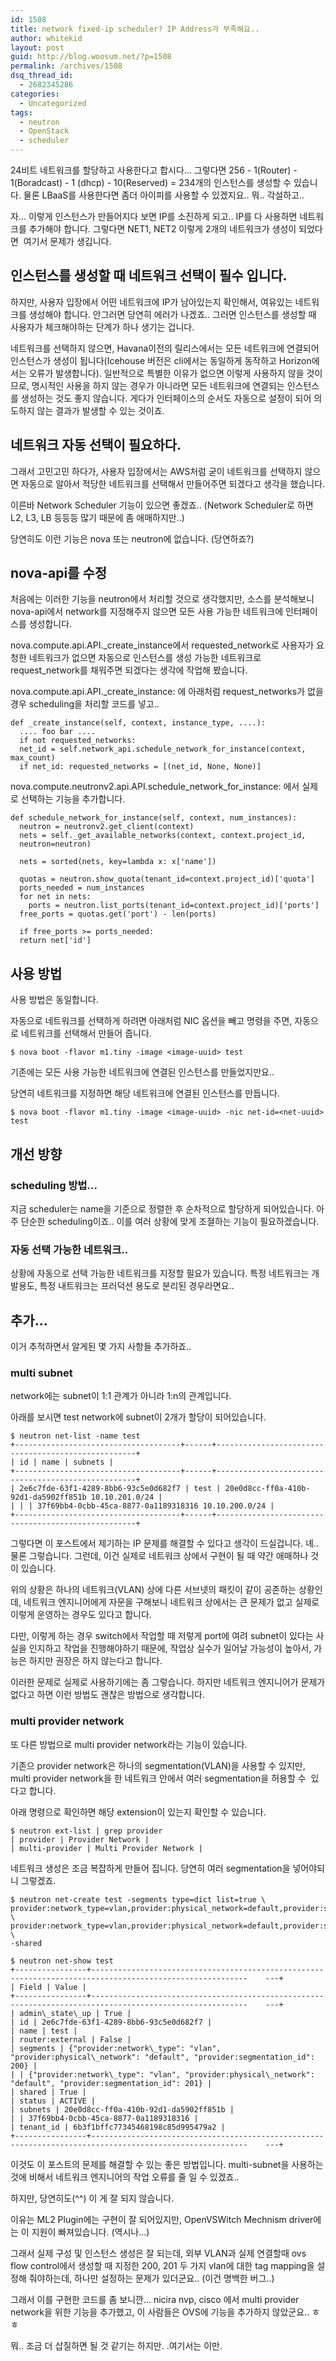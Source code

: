 ```yaml
---
id: 1508
title: network fixed-ip scheduler? IP Address가 부족해요..
author: whitekid
layout: post
guid: http://blog.woosum.net/?p=1508
permalink: /archives/1508
dsq_thread_id:
  - 2682345286
categories:
  - Uncategorized
tags:
  - neutron
  - OpenStack
  - scheduler
---
```

24비트 네트워크를 할당하고 사용한다고 합시다... 그렇다면 256 - 1(Router) - 1(Boradcast) - 1 (dhcp) - 10(Reserved) = 234개의 인스턴스를 생성할 수 있습니다. 물론 LBaaS를 사용한다면 좀더 아이피를 사용할 수 있겠지요.. 뭐.. 각설하고..

자... 이렇게 인스턴스가 만들어지다 보면 IP를 소진하게 되고.. IP를 다 사용하면 네트워크를 추가해야 합니다. 그렇다면 NET1, NET2 이렇게 2개의 네트워크가 생성이 되었다면  여기서 문제가 생깁니다.

## 인스턴스를 생성할 때 네트워크 선택이 필수 입니다.

하지만, 사용자 입장에서 어떤 네트워크에 IP가 남아있는지 확인해서, 여유있는 네트워크를 생성해야 합니다. 안그러면 당연히 에러가 나겠죠.. 그러면 인스턴스를 생성할 때 사용자가 체크해야하는 단계가 하나 생기는 겁니다.

네트워크를 선택하지 않으면, Havana이전의 릴리스에서는 모든 네트워크에 연결되어 인스턴스가 생성이 됩니다(Icehouse 버전은 cli에서는 동일하게 동작하고 Horizon에서는 오류가 발생합니다). 일반적으로 특별한 이유가 없으면 이렇게 사용하지 않을 것이므로, 명시적인 사용을 하지 않는 경우가 아니라면 모든 네트워크에 연결되는 인스턴스를 생성하는 것도 좋지 않습니다. 게다가 인터페이스의 순서도 자동으로 설정이 되어 의도하지 않는 결과가 발생할 수 있는 것이죠.

## 네트워크 자동 선택이 필요하다.

그래서 고민고민 하다가, 사용자 입장에서는 AWS처럼 굳이 네트워크를 선택하지 않으면 자동으로 알아서 적당한 네트워크를 선택해서 만들어주면 되겠다고 생각을 했습니다.

이른바 Network Scheduler 기능이 있으면 좋겠죠.. (Network Scheduler로 하면 L2, L3, LB 등등등 많기 때문에 좀 애매하지만..)

당연히도 이런 기능은 nova 또는 neutron에 없습니다. (당연하죠?)

## nova-api를 수정

처음에는 이러한 기능을 neutron에서 처리할 것으로 생각했지만, 소스를 분석해보니 nova-api에서 network를 지정해주지 않으면 모든 사용 가능한 네트워크에 인터페이스를 생성합니다.

nova.compute.api.API.\_create\_instance에서 requested\_network로 사용자가 요청한 네트워크가 없으면 자동으로 인스턴스를 생성 가능한 네트워크로 request\_network를 채워주면 되겠다는 생각에 작업해 봤습니다.

nova.compute.api.API.\_create\_instance: 에 아래처럼 request_networks가 없을 경우 scheduling을 처리할 코드를 넣고..

    def _create_instance(self, context, instance_type, ....):  
      .... foo bar ....  
      if not requested_networks:  
      net_id = self.network_api.schedule_network_for_instance(context, max_count)  
      if net_id: requested_networks = [(net_id, None, None)]  

nova.compute.neutronv2.api.API.schedule\_network\_for\_instance: 에서 실제로 선택하는 기능을 추가합니다.

    def schedule_network_for_instance(self, context, num_instances):  
      neutron = neutronv2.get_client(context)  
      nets = self._get_available_networks(context, context.project_id,  
      neutron=neutron)
      
      nets = sorted(nets, key=lambda x: x['name'])
      
      quotas = neutron.show_quota(tenant_id=context.project_id)['quota']  
      ports_needed = num_instances  
      for net in nets:  
        ports = neutron.list_ports(tenant_id=context.project_id)['ports']  
      free_ports = quotas.get('port') - len(ports)
      
      if free_ports >= ports_needed:  
      return net['id']  

## 사용 방법

사용 방법은 동일합니다.

자동으로 네트워크를 선택하게 하려면 아래처럼 NIC 옵션을 빼고 명령을 주면, 자동으로 네트워크를 선택해서 만들어 줍니다.

    $ nova boot -flavor m1.tiny -image <image-uuid> test  

기존에는 모든 사용 가능한 네트워크에 연결된 인스턴스를 만들었지만요..

당연히 네트워크를 지정하면 해당 네트워크에 연결된 인스턴스를 만듭니다.

    $ nova boot -flavor m1.tiny -image <image-uuid> -nic net-id=<net-uuid> test  

## 개선 방향

### scheduling 방법...

지금 scheduler는 name을 기준으로 정렬한 후 순차적으로 할당하게 되어있습니다. 아주 단순한 scheduling이죠.. 이를 여러 상황에 맞게 조졀하는 기능이 필요하겠습니다.

### 자동 선택 가능한 네트워크..

상황에 자동으로 선택 가능한 네트워크를 지정할 필요가 있습니다. 특정 네트워크는 개발용도, 특정 내트워크는 프러덕션 용도로 분리된 경우라면요..

## 추가...

이거 추적하면서 알게된 몇 가지 사항들 추가하죠..

### multi subnet

network에는 subnet이 1:1 관계가 아니라 1:n의 관계입니다.

아래를 보시면 test network에 subnet이 2개가 할당이 되어있습니다.

    $ neutron net-list -name test  
    +-------------------------------------+------+----------------------------------------------------+  
    | id | name | subnets |  
    +-------------------------------------+------+----------------------------------------------------+  
    | 2e6c7fde-63f1-4289-8bb6-93c5e0d682f7 | test | 20e0d8cc-ff0a-410b-92d1-da5902ff851b 10.10.201.0/24 |  
    | | | 37f69bb4-0cbb-45ca-8877-0a1189318316 10.10.200.0/24 |  
    +-------------------------------------+------+----------------------------------------------------+  

그렇다면 이 포스트에서 제기하는 IP 문제를 해결할 수 있다고 생각이 드실겁니다. 녜.. 물론 그렇습니다. 그런데, 이건 실제로 네트워크 상에서 구현이 될 때 약간 애매하나 것이 있습니다.

위의 상황은 하나의 네트워크(VLAN) 상에 다른 서브넷의 패킷이 같이 공존하는 상황인데, 네트워크 엔지니어에게 자문을 구해보니 네트워크 상에서는 큰 문제가 없고 실제로 이렇게 운영하는 경우도 있다고 합니다.

다만, 이렇게 하는 경우 switch에서 작업할 때 저렇게 port에 여려 subnet이 있다는 사실을 인지하고 작업을 진행해야하기 때문에, 작업상 실수가 일어날 가능성이 높아서, 가능은 하지만 권장은 하지 않는다고 합니다.

이러한 문제로 실제로 사용하기에는 좀 그렇습니다. 하지만 네트워크 엔지니어가 문제가 없다고 하면 이런 방법도 괜찮은 방법으로 생각합니다.

### multi provider network

또 다른 방법으로 multi provider network라는 기능이 있습니다.

기존으 provider network은 하나의 segmentation(VLAN)을 사용할 수 있지만, multi provider network을 한 네트워크 안에서 여러 segmentation을 허용할 수  있다고 합니다.

아래 명령으로 확인하면 해당 extension이 있는지 확인할 수 있습니다.

    $ neutron ext-list | grep provider  
    | provider | Provider Network |  
    | multi-provider | Multi Provider Network |  

네트워크 생성은 조금 복잡하게 만들어 집니다. 당연히 여러 segmentation을 넣어야되니 그렇겠죠.

    $ neutron net-create test -segments type=dict list=true \  
    provider:network_type=vlan,provider:physical_network=default,provider:segmentation_id=200 \  
    provider:network_type=vlan,provider:physical_network=default,provider:segmentation_id=201 \  
    -shared

    $ neutron net-show test  
    +----------------+---------------------------------------------------------------------------------------------------------    ---+  
    | Field | Value |  
    +----------------+---------------------------------------------------------------------------------------------------------    ---+  
    | admin\_state\_up | True |  
    | id | 2e6c7fde-63f1-4289-8bb6-93c5e0d682f7 |  
    | name | test |  
    | router:external | False |  
    | segments | {"provider:network\_type": "vlan", "provider:physical\_network": "default", "provider:segmentation_id": 200} |      
    | | {"provider:network\_type": "vlan", "provider:physical\_network": "default", "provider:segmentation_id": 201} |  
    | shared | True |  
    | status | ACTIVE |  
    | subnets | 20e0d8cc-ff0a-410b-92d1-da5902ff851b |  
    | | 37f69bb4-0cbb-45ca-8877-0a1189318316 |  
    | tenant_id | 6b3f1bffc77345468198c85d995479a2 |  
    +----------------+---------------------------------------------------------------------------------------------------------    ---+  

이것도 이 포스트의 문제를 해결할 수 있는 좋은 방법입니다. multi-subnet을 사용하는 것에 비해서 네트워크 엔지니어의 작업 오류를 줄 일 수 있겠죠..

하지만, 당연히도(^^) 이 게 잘 되지 않습니다.

이유는 ML2 Plugin에는 구현이 잘 되어있지만, OpenVSWitch Mechnism driver에는 이 지원이 빠져있습니다. (역시나...)

그래서 실제 구성 및 인스턴스 생성은 잘 되는데, 외부 VLAN과 실제 연결할때 ovs flow control에서 생성할 때 지정한 200, 201 두 가지 vlan에 대한 tag mapping을 설정해 줘야하는데, 하나만 설정하는 문제가 있더군요.. (이건 명백한 버그..)

그래서 이를 구현한 코드를 좀 보니깐... nicira nvp, cisco 에서 multi provider network을 위한 기능을 추가했고, 이 사람들은 OVS에 기능을 추가하지 않았군요.. ㅎㅎ

뭐.. 조금 더 삽질하면 될 것 같기는 하지만. .여기서는 이만.
